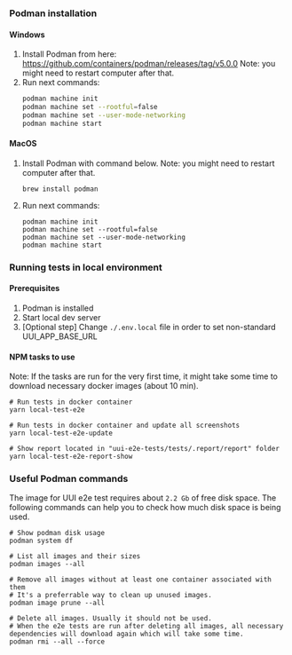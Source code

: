 ### Podman installation
#### Windows
1. Install Podman from here: https://github.com/containers/podman/releases/tag/v5.0.0 Note: you might need to restart computer after that.
2. Run next commands:
    ```bash
    podman machine init
    podman machine set --rootful=false
    podman machine set --user-mode-networking
    podman machine start
    ```

#### MacOS
1. Install Podman with command below. Note: you might need to restart computer after that.
    ```shell
    brew install podman
    ```
2. Run next commands:
    ```shell
    podman machine init
    podman machine set --rootful=false
    podman machine set --user-mode-networking
    podman machine start
    ```

### Running tests in local environment
#### Prerequisites
1. Podman is installed
2. Start local dev server
3. [Optional step] Change ```./.env.local``` file in order to set non-standard UUI_APP_BASE_URL

#### NPM tasks to use
Note: If the tasks are run for the very first time, it might take some time to download necessary docker images (about 10 min).
```shell
# Run tests in docker container
yarn local-test-e2e

# Run tests in docker container and update all screenshots
yarn local-test-e2e-update

# Show report located in "uui-e2e-tests/tests/.report/report" folder
yarn local-test-e2e-report-show
```

### Useful Podman commands
The image for UUI e2e test requires about ```2.2 Gb``` of free disk space.
The following commands can help you to check how much disk space is being used.
```
# Show podman disk usage
podman system df

# List all images and their sizes
podman images --all

# Remove all images without at least one container associated with them
# It's a preferrable way to clean up unused images.
podman image prune --all

# Delete all images. Usually it should not be used. 
# When the e2e tests are run after deleting all images, all necessary dependencies will download again which will take some time.
podman rmi --all --force
```
